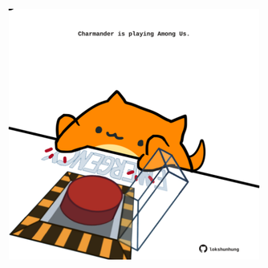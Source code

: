 <!-- built at 09/06/2022, 14:00:58 UTC -->
<p align="center">
  <img width="500" height="500" src="./ReadmeImage.svg">
</p>
